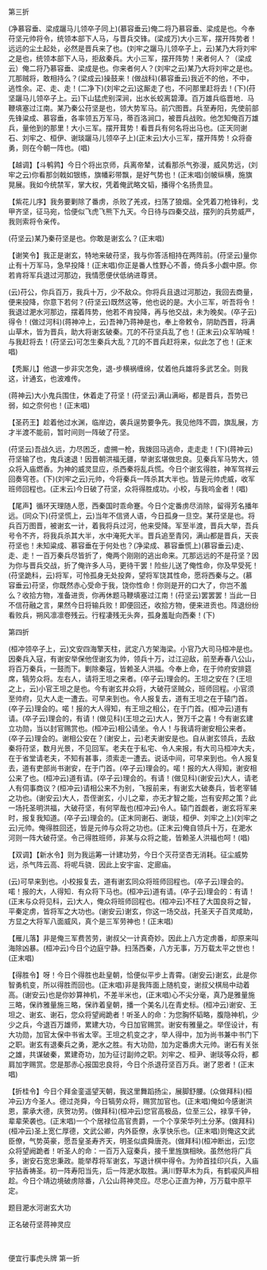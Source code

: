 <!-- { "loadSidebar": true } -->
第三折

(净慕容垂、梁成躧马儿领卒子同上)(慕容垂云)俺二将乃慕容垂、梁成是也。今奉苻坚元帅将令，统领本部下人马，与晋兵交锋。(梁成万)大小三军，摆开阵势者！远远的尘土起处，必然是晋兵来了也。(刘牢之躧马儿领卒子上，云)某乃大将刘牢之是也，统领本部下人马，拒敌秦兵。大小三军，摆开阵势！来者何人？（梁成云）俺二将乃慕容垂、梁成是也。你来者何人？(刘牢之云)某乃大将刘牢之是也。兀那贼将，敢相持么？(梁成云)操鼓来！(做战科)(慕容垂云)我近不的他，不中，逃性余。疋、走、走！(二净下)(刘牢之云)这厮走了也，不问那里赶将去！(下)(苻坚躧马儿领卒子上。云)下山猛虎别深涧，出水长蛟离碧潭。百万雄兵临晋地．马鞭填塞过江南。某乃秦公苻坚是也，领大势军马。前穴图晋。兵至寿阳，先使前部先锋粱成、慕容垂，各率领五万军马，蒂百洛涧口，被晋兵战败。他怎知俺百万雄兵，量他到的那里！大小三军。摆开茸势！看晋兵有何名将出马也。(正天同谢石、刘牢之、桓伊、谢琰躧马儿领卒子上)(正末云)大小三军，摆开阵势！众将奋勇，则在今朝一阵也。(唱)

【越调】【斗鹌鹑】今日个将出京师，兵离帝辇，试看那杀气弥漫，威风势远，(刘牢之云)你看那剑戟如银练，旗幡彩带飘，是好气势也！(正末唱)剑帔纵横，施旗晃展。我如今统禁军，掌大权，凭着俺武略文韬，播得个名扬贵显。

【紫花儿序】我务要剿除了番虏，杀败了羌戎，扫荡了狼烟。全凭着刀枪锋利，戈甲齐坚，征马宛，恰便似飞虎飞熊下九天。今日待与四秦交战，摆列的兵势威严，我则索将令亲传。

(苻坚云)某乃秦苻坚是也。你敢是谢玄么？(正末唱)

【谢笑令】我正是谢玄，特地来破苻坚，我与你答活相持在两阵前。(苻坚云)量你止有十万军马，急早投降！(正末唱)你正是番人性野心不善，倚兵多小觑中原。你若肯将军兵退过河那边，我情愿便伏低纳进尊贤。

(云)苻公，你兵百万，我兵十万，少不敌众。你将兵且退过河那边，我回去商量，便来投降，你意下若何？(苻坚云)既然这等，他也说的是。大小三军，听吾将令！我退过淝水河那边，摆着阵势，他若不肯投降，再与他交战，未为晚矣。(卒子云)得令！(做过河科)(蒋神冲上，云)吾神乃蒋神是也，奉上帝敕令，阴助西晋，将满山草木，皆为晋兵，助大将谢玄破秦。兀的不苻坚兵乱了也！(正末云)众军呐喊！与我赶将去！(苻坚云)可怎生秦兵大乱？兀的不晋兵赶将来，似此怎了也！(正末唱)

【秃厮儿】他退一步非灾怎免，退-步横祸缠绵，仗着他兵雄将多武艺全。则我这，计通玄，也波难传。

(蒋神云)大小鬼兵围住，休着走了苻坚！(苻坚云)满山满峪，都是晋兵，吾势已弱，如之奈何也！(正末唱)

【圣药王】趁着他过水渊，临岸边，袭兵逞势要争先。我见他阵不圆，旗乱展，方才半渡不能前，暂时间则一阵破了苻坚。

(苻坚云)吾战久远，力尽困乏，虚搠一枪，我拨回马逃命，走走走！(下)(蒋神云)苻坚输了也，鬼兵速退！因晋朝洪福无疆，举谢玄堪做忠良。见秦兵军马势大，领众将入庙燃香。为神的威灵显应，杀西秦将乱兵慌。今日个谢玄得胜，神军驾祥云回奏穹苍。(下)(刘牢之云)元帅，今将秦兵一阵杀其大半也。皆是元帅虎威，收军班师回程也。(正末云)今日破了苻坚，众将得胜成功。小校，与我呜金者！(唱)

【尾声】循环天理随人愿，西秦国时乖命蹇。今日个定番虏尽消除，留得芳名播年远。(同众下)(苻坚慌上，云)当年不信贤人语，今日孤身一旦空。某苻坚是也。将兵百万图晋，被谢玄一计，着我将兵过河，他来受降。军至半渡，晋兵大举，吾兵号令不齐，将我兵杀其大半，水中淹死大半。晋兵追至青冈，满山都是晋兵，天丧苻坚也！未知粱成、慕容垂在于何处也？(净梁成、慕容垂慌上)(慕容垂云)走、走、走！一百万秦兵尽皆折了，俺两个刚刚的逃出命来。兀那远远的不是苻坚？因为你与晋兵交战，折了俺许多人马，更待干罢！险些儿送了俺性命，你及早受死！(苻坚跪科，云)将军，可怜孤身无处投奔，望将军饶其性命，愿将西秦与之。(慕容垂云)苻坚，你既然赤心受命于我，饶你性命！你则是开的口大了，你岂不羞么？收拾方物，准备进贡，你再休题马鞭填塞过江南！(苻坚云)罢罢罢！当此一日不信苻融之言，果然今日将输兵败！即便回还，收拾方物，便来进贡也。阵退纷纷看败兵，朔风凛凛卷残云。行程凄残无头奔，孤身羞耻向西秦！(下)

第四折

(桓冲领卒子上，云)文安四海擎天柱，武定八方架海梁。小官乃大司马桓冲是也。因秦兵入寇，有谢安举保他侄谢玄为帅，领兵十万，过江迎敌，前至寿春八公山，将百万秦兵，一鼓而下。剿除秦寇，皆赖圣人洪福。今奉上命，在于帅府安排筵席，犒劳众将。左右人，请将王坦之来者。(卒子云)理会的。王坦之安在？(王坦之上，云)小官王坦之是也。今有谢玄并众将，大破苻坚贼众，班师回程。小官须至帅府，见大人走一遭去。可早来到也。令人报复去，道有王坦之在于辕门首。(卒子云)理会的。喏！报的大人得知，有王坦之相公，在于门首。(桓冲云)道有请。(卒子云)理会的，有请！(做见科)(王坦之云)大人，贺万千之喜！今有谢玄建立功勋，当以封官赐赏也。(桓冲云)相公请坐。令人！与我请将谢安相公来者。(卒子云)理会的。谢相公安在？(谢安上，云)老夫谢安是也。自从谢玄领兵，去敌秦将苻坚，数月光景，不见回军。老夫在于私宅、令人来报，有大司马桓冲大夫，在于省堂请老夫，不知有甚事，须索走一遭去。说话中间，可早来到也。令人报复去，道有吏部尚书谢安，在于门首。(卒子云)理会的。喏！报的大人得知，谢安相公来了也。(桓冲云)道有请。(卒子云)理会的。有请！(做见科)(谢安云)大人，请老人有伺事商议？(桓冲云)请相公来不为别，飞报前来，有谢玄大破奏兵，皆老宰辅之功也。(谢安云)大人，吾侄谢玄，小儿之辈，亦无才智之能，岂有安邦之策？此一场托圣明洪福，大破苻坚，有何罕哉也(桓冲云)令人。辕门首觑者，谢玄将军来时，报复我知道。(卒子云)理会的。(正末同谢石、谢琰，桓伊、刘牢之上)(刘牢之云)元帅。俺得胜回还，皆是元帅与众将之功也。(正末云)俺自领兵十万，在淝水河则一阵大破苻坚。令己得胜班师，非某与众将之能，皆赖圣人洪福也呵！(唱)

【双调】【新水令】则为我运筹一计建功劳，今日个灭苻坚杏无消耗。征尘威势远，杀气阵云高、将呢乓骁．因此上安宇宙、定廊庙。

(云)可早来到也。小校报复去，道有谢玄同众将班师回程也。(卒子云)理会的。喏！报的大，人得知．有众将下马也。(桓冲云)道有请。(卒子云)理会的：有请！(正末与众将见科，云)大人，俺众将班师回程也。(桓冲云)不枉了大国良将之智，平秦定虏，皆将军之大功也。(谢安云)谢玄，你这一场交战，托圣天子百灵咸助，方显之大将军八面威风，真个是三军劳神也！(正末唱)

【雁儿落】非是俺三军费苦劳，谢叔父一计真奇妙。因此上八方定虏番，却原来叫海除凶暴。(桓冲云)今日个边庭宁静。扫荡西秦，八方无事，万万载太平之世也！(正末唱)

【得胜令】呀！今日个得胜也赴皇朝，恰便似平步上青霄。(谢安云)谢玄，此是你智勇机变，所以得胜而回也。(正末唱)非是我阵面上随机变，谢叔父棋局中动着高。(谢安云)也是你妙算神机，不差半米也，(正末唱)心不尖分毫，真乃是雅量施三略，保祚雅量施三略，保祚着皇朝，播一个美名儿在青史标。(桓冲云)谢安、王坦之、谢玄、谢石，您众将望阙跪者！听圣人的命：为您胸怀韬略，腹隐神机，少少之兵，今退百万雄师，累建大功，今日加官赐赏。谢安有雅量之。举侄设计，有大功勋，加官太保中书省太宰。王坦之机变之才，举人得中，加为尚书兼中书门下之职。谢玄有退秦兵之勇，淝水之胜。有大功勋，加为定番虏大元帅。谢石有关张之雄，共谋破秦，累建奇功，加为征讨副帅之职。刘牢之、桓尹、谢琰等众将，都肩加字赐赏。您是那赤心报国忠良将，今日个杀退苻坚百万兵。谢了恩者！(正末唱)

【折桂令】今日个拜金銮遥望天朝，我这里舞蹈扬尘，展脚舒腰。(众做拜科)(桓冲云)方今圣人。德过尧舜，今日犒劳众将，赐赏加官也。(正末唱)俺如今感谢洪恩，蒙承大德，庆贺功劳。(做拜科)(桓冲云)您官高极品，位至三公，禄享千钟，辈辈荣袭也。(正末唱)一个个居禄位高官贵爵，一个个享荣华列土分茅。(做拜科)(桓冲云)圣上宽仁厚德，文武公卿，内外臣僚，永享快乐也。(正末唱)则俺这文武臣僚，气势英豪，愿吾皇圣寿齐天，明圣似虞舜唐尧。(做拜科)(桓冲断出，云)您众将望阙跪者！听圣人的命：一百万入寇秦兵，接千里旌旗相映。虽然他将广兵多，谢安石宽忠秉政。能举荐将军谢玄，写退计棋中得令。为帅首挂印兴兵，入庙宇拈香祷圣。初一阵寿阳当先，后一阵淝水取胜。满川野草木为兵，有鹤唳风声相趁。今日个靖边境破虏除番，八公山蒋神灵应。尽忠心正直为神，万万载中原平定。

题目淝水河谢玄大功

正名破苻坚蒋神灵应

　
　

便宜行事虎头牌
第一折

